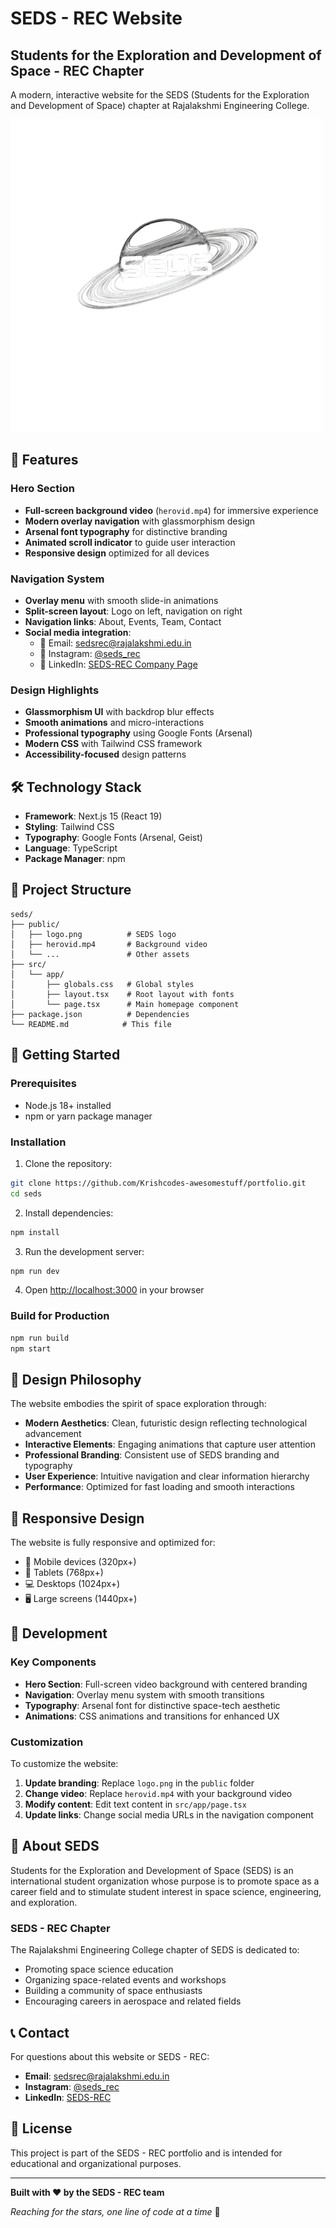 # SEDS - REC Website

## Students for the Exploration and Development of Space - REC Chapter

A modern, interactive website for the SEDS (Students for the Exploration and Development of Space) chapter at Rajalakshmi Engineering College.

![SEDS Logo](public/logo.png)

## 🚀 Features

### Hero Section
- **Full-screen background video** (`herovid.mp4`) for immersive experience
- **Modern overlay navigation** with glassmorphism design
- **Arsenal font typography** for distinctive branding
- **Animated scroll indicator** to guide user interaction
- **Responsive design** optimized for all devices

### Navigation System
- **Overlay menu** with smooth slide-in animations
- **Split-screen layout**: Logo on left, navigation on right
- **Navigation links**: About, Events, Team, Contact
- **Social media integration**:
  - 📧 Email: [sedsrec@rajalakshmi.edu.in](mailto:sedsrec@rajalakshmi.edu.in)
  - 📸 Instagram: [@seds_rec](https://www.instagram.com/seds_rec/?hl=en)
  - 💼 LinkedIn: [SEDS-REC Company Page](https://www.linkedin.com/company/seds-rec/posts/?feedView=all)

### Design Highlights
- **Glassmorphism UI** with backdrop blur effects
- **Smooth animations** and micro-interactions
- **Professional typography** using Google Fonts (Arsenal)
- **Modern CSS** with Tailwind CSS framework
- **Accessibility-focused** design patterns

## 🛠️ Technology Stack

- **Framework**: Next.js 15 (React 19)
- **Styling**: Tailwind CSS
- **Typography**: Google Fonts (Arsenal, Geist)
- **Language**: TypeScript
- **Package Manager**: npm

## 📁 Project Structure

```
seds/
├── public/
│   ├── logo.png          # SEDS logo
│   ├── herovid.mp4       # Background video
│   └── ...               # Other assets
├── src/
│   └── app/
│       ├── globals.css   # Global styles
│       ├── layout.tsx    # Root layout with fonts
│       └── page.tsx      # Main homepage component
├── package.json          # Dependencies
└── README.md            # This file
```

## 🚀 Getting Started

### Prerequisites
- Node.js 18+ installed
- npm or yarn package manager

### Installation

1. Clone the repository:
```bash
git clone https://github.com/Krishcodes-awesomestuff/portfolio.git
cd seds
```

2. Install dependencies:
```bash
npm install
```

3. Run the development server:
```bash
npm run dev
```

4. Open [http://localhost:3000](http://localhost:3000) in your browser

### Build for Production

```bash
npm run build
npm start
```

## 🎨 Design Philosophy

The website embodies the spirit of space exploration through:

- **Modern Aesthetics**: Clean, futuristic design reflecting technological advancement
- **Interactive Elements**: Engaging animations that capture user attention
- **Professional Branding**: Consistent use of SEDS branding and typography
- **User Experience**: Intuitive navigation and clear information hierarchy
- **Performance**: Optimized for fast loading and smooth interactions

## 📱 Responsive Design

The website is fully responsive and optimized for:
- 📱 Mobile devices (320px+)
- 📲 Tablets (768px+)
- 💻 Desktops (1024px+)
- 🖥️ Large screens (1440px+)

## 🔧 Development

### Key Components

- **Hero Section**: Full-screen video background with centered branding
- **Navigation**: Overlay menu system with smooth transitions
- **Typography**: Arsenal font for distinctive space-tech aesthetic
- **Animations**: CSS animations and transitions for enhanced UX

### Customization

To customize the website:

1. **Update branding**: Replace `logo.png` in the `public` folder
2. **Change video**: Replace `herovid.mp4` with your background video
3. **Modify content**: Edit text content in `src/app/page.tsx`
4. **Update links**: Change social media URLs in the navigation component

## 🌟 About SEDS

Students for the Exploration and Development of Space (SEDS) is an international student organization whose purpose is to promote space as a career field and to stimulate student interest in space science, engineering, and exploration.

### SEDS - REC Chapter

The Rajalakshmi Engineering College chapter of SEDS is dedicated to:
- Promoting space science education
- Organizing space-related events and workshops
- Building a community of space enthusiasts
- Encouraging careers in aerospace and related fields

## 📞 Contact

For questions about this website or SEDS - REC:

- **Email**: sedsrec@rajalakshmi.edu.in
- **Instagram**: [@seds_rec](https://www.instagram.com/seds_rec/?hl=en)
- **LinkedIn**: [SEDS-REC](https://www.linkedin.com/company/seds-rec/posts/?feedView=all)

## 📄 License

This project is part of the SEDS - REC portfolio and is intended for educational and organizational purposes.

---

**Built with ❤️ by the SEDS - REC team**

*Reaching for the stars, one line of code at a time* 🚀
